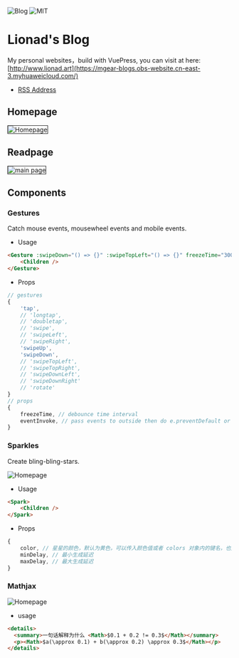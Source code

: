 ![Blog](https://img.shields.io/badge/Lionad--Guirotar-Blog-blueviolet)
![MIT](https://img.shields.io/badge/License-MIT-blue)

# Lionad's Blog

My personal websites，build with VuePress, you can visit at here: [http://www.lionad.art](https://mgear-blogs.obs-website.cn-east-3.myhuaweicloud.com/)

- [RSS Address](http://lionad.art/rss.xml)

## Homepage

<img src="https://cdn.jsdelivr.net/gh/Lionad-Morotar/blog-cdn/assets/home.png" alt="Homepage" style="border: 1px solid" />

## Readpage

<img src="https://cdn.jsdelivr.net/gh/Lionad-Morotar/blog-cdn/assets/browser_AglRWSCUjO.png" alt="main page" style="border: 1px solid" />

## Components

### Gestures

Catch mouse events, mousewheel events and mobile events.

- Usage

```HTML
<Gesture :swipeDown="() => {}" :swipeTopLeft="() => {}" freezeTime="300">
    <Children />
</Gesture>
```

- Props

```js
// gestures
{
    'tap',
    // 'longtap',
    // 'doubletap',
    // 'swipe',
    // 'swipeLeft',
    // 'swipeRight',
    'swipeUp',
    'swipeDown',
    // 'swipeTopLeft',
    // 'swipeTopRight',
    // 'swipeDownLeft',
    // 'swipeDownRight'
    // 'rotate'
}
// props
{
    freezeTime, // debounce time interval
    eventInvoke, // pass events to outside then do e.preventDefault or e.stopPropagation
}
```

### Sparkles

Create bling-bling-stars.

![Homepage](https://cdn.jsdelivr.net/gh/Lionad-Morotar/blog-cdn/assets/bling.gif)

- Usage

```HTML
<Spark>
    <Children />
</Spark>
```

- Props

```js
{
    color, // 星星的颜色，默认为黄色，可以传入颜色值或者 colors 对象内的键名，也支持直接传入数组
    minDelay, // 最小生成延迟
    maxDelay, // 最大生成延迟
}
```

### Mathjax

![Homepage](https://cdn.jsdelivr.net/gh/Lionad-Morotar/blog-cdn/assets/2020-07-23-17-07-37.png)

- usage

```md
<details>
  <summary>一句话解释为什么 <Math>$0.1 + 0.2 != 0.3$</Math></summary>
  <p><Math>$a(\approx 0.1) + b(\approx 0.2) \approx 0.3$</Math></p>
</details>
```
